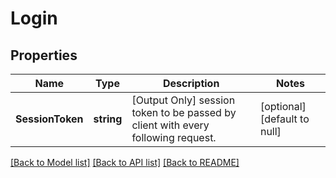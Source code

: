 # Login

## Properties
Name | Type | Description | Notes
------------ | ------------- | ------------- | -------------
**SessionToken** | **string** | [Output Only] session token to be passed by client with every following request. | [optional] [default to null]

[[Back to Model list]](../README.md#documentation-for-models) [[Back to API list]](../README.md#documentation-for-api-endpoints) [[Back to README]](../README.md)



